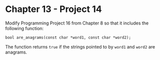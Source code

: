 # Chapter 13 - Project 14

Modify Programming Project 16 from Chapter 8 so that it includes the following function:  

```
bool are_anagrams(const char *word1, const char *word2);
```

The function returns `true` if the strings pointed to by `word1` and `word2` are anagrams.  
